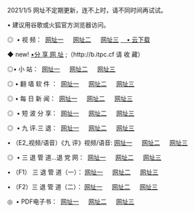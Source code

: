<p>2021/1/5 网址不定期更新，连不上时，请不同时间再试试。
<p>• 建议用谷歌或火狐官方浏览器访问。
<p>◎  • 视 频： 
<a href="http://hfl.guitarhaven.com/" target="_blank">网址一</a> 　 
<a href="http://hrv.guitarhaven.com/" target="_blank">网址二</a> 　 
<a href="http://hrv.guitarhaven.com/b.html" target="_blank">网址三</a>
<a href="https://yadi.sk/d/d0sUeAOpal3njw" target="_blank">　• 云下载 </a></p>
<p>◆ new! <a href="http://hpc.guitarhaven.com/a.html">•分 享 网 址</a> ;（http://b.itpc.cf 请 收 藏） </p>

<p>◎•  小 站：  
<a href="http://hfl.guitarhaven.com/f.html" target="_blank">网址一</a> 　 
<a href="http://hrv.guitarhaven.com/h.html" target="_blank">网址二</a> 　 
<a href="http://hrv.guitarhaven.com/k/" target="_blank">网址三</a></p><p>

<p>◎  • 翻 墙 软 件 ：  
<a href="http://hfl.guitarhaven.com/ff/" target="_blank">网址一</a> 　 
<a href="http://hrv.guitarhaven.com/s/read/a1_nd.html" target="_blank">网址二</a> 　 
<a href="http://hrv.guitarhaven.com/ff/index.html" target="_blank">网址三</a></p>
<p>◎  • 每 日 新 闻：  
<a href="http://hfl.guitarhaven.com/day/" target="_blank">网址一</a> 　 
<a href="http://hrv.guitarhaven.com/day/" target="_blank">网址二</a> 　 
<a href="http://hrv.guitarhaven.com/day/index.html" target="_blank">网址三</a></p>
<p>◎   • 短 波 分 享：  
<a href="http://hfl.guitarhaven.com/h/" target="_blank">网址一</a> 　 
<a href="http://hrv.guitarhaven.com/h/" target="_blank">网址二</a> 　 
<a href="http://hrv.guitarhaven.com/h/index.html" target="_blank">网址三</a></p>
<p>◎   • 九 评.三 退：  
<a href="http://hfl.guitarhaven.com/t/" target="_blank">网址一</a> 　 
<a href="http://hrv.guitarhaven.com/v2/index.html" target="_blank">网址二</a> 　 
<a href="http://hrv.guitarhaven.com/tt/index.html" target="_blank">网址三</a> 　</p>
<p>  • （E2_视频/语音）《九 评》视频/语音: 
<a href="http://hrv.guitarhaven.com/7738.html" target="_blank">网址一</a> 　 
<a href="http://hrv.guitarhaven.com/7614.html" target="_blank">网址二</a> 　 
<a href="http://hrv.guitarhaven.com/7633.html" target="_blank">网址三</a></p>
<p>◎   • 三 退 管 道...退 党 网：  
<a href="http://hfl.guitarhaven.com/go/td1.html" target="_blank">网址一</a> 　 
<a href="http://hrv.guitarhaven.com/go/td2.html" target="_blank">网址二</a> 　 
<a href="http://hrv.guitarhaven.com/go/td3.html" target="_blank">网址三</a></p>
<p>  • （F1） 三 退 管 道（一）： 
<a href="http://hfl.guitarhaven.com/dd/" target="_blank">网址一</a> 　 
<a href="http://hrv.guitarhaven.com/s/read/a1_tdx.html" target="_blank">网址二</a> 　 
<a href="http://hrv.guitarhaven.com/dd/" target="_blank">网址三</a></p>
<p>  • （F2）三 退 管 道（二）： 
<a href="http://hrv.guitarhaven.com/d/" target="_blank">网址一</a> 　 
<a href="http://hfl.guitarhaven.com/d/index.html" target="_blank">网址二</a> 　 
<a href="http://hrv.guitarhaven.com/d/" target="_blank">网址三</a></p>
<p>◎   • PDF电子书：  
<a href="http://hfl.guitarhaven.com/p/" target="_blank">网址一</a> 　 
<a href="http://hrv.guitarhaven.com/p/index.html" target="_blank">网址二</a> 　 
<a href="http://hrv.guitarhaven.com/p/" target="_blank">网址三</a></p>
